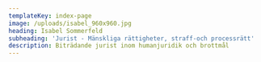 ```yaml
---
templateKey: index-page
image: /uploads/isabel_960x960.jpg
heading: Isabel Sommerfeld
subheading: 'Jurist - Mänskliga rättigheter, straff-och processrätt'
description: Biträdande jurist inom humanjuridik och brottmål
---
```


